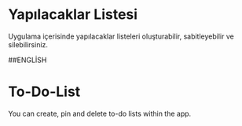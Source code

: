 # Yapılacaklar Listesi
Uygulama içerisinde yapılacaklar listeleri oluşturabilir, sabitleyebilir ve silebilirsiniz.

##ENGLİSH
# To-Do-List
You can create, pin and delete to-do lists within the app.
